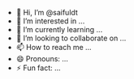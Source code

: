 - 👋 Hi, I’m @saifuldt
- 👀 I’m interested in ...
- 🌱 I’m currently learning ...
- 💞️ I’m looking to collaborate on ...
- 📫 How to reach me ...
- 😄 Pronouns: ...
- ⚡ Fun fact: ...

<!---
saifuldt/saifuldt is a ✨ special ✨ repository because its `README.md` (this file) appears on your GitHub profile.
You can click the Preview link to take a look at your changes.
--->
